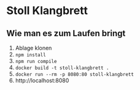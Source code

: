 Stoll Klangbrett
================

Wie man es zum Laufen bringt
----------------------------

1. Ablage klonen
2. `npm install`
3. `npm run compile`
3. `docker build -t stoll-klangbrett .`
4. `docker run --rm -p 8080:80 stoll-klangbrett`
5. http://localhost:8080
